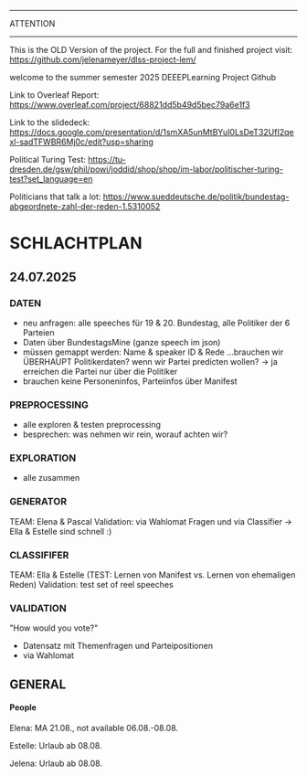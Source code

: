 ***
ATTENTION
***
This is the OLD Version of the project. For the full and finished project visit: https://github.com/jelenameyer/dlss-project-lem/


welcome to the summer semester 2025 DEEEPLearning Project Github

Link to Overleaf Report: https://www.overleaf.com/project/68821dd5b49d5bec79a6e1f3

Link to the slidedeck: https://docs.google.com/presentation/d/1smXA5unMtBYuI0LsDeT32UfI2qexl-sadTFWBR6Mj0c/edit?usp=sharing

Political Turing Test: https://tu-dresden.de/gsw/phil/powi/joddid/shop/shop/im-labor/politischer-turing-test?set_language=en

Politicians that talk a lot: https://www.sueddeutsche.de/politik/bundestag-abgeordnete-zahl-der-reden-1.5310052

# SCHLACHTPLAN

## 24.07.2025

### DATEN
- neu anfragen: alle speeches für 19 & 20. Bundestag, alle Politiker der 6 Parteien
-  Daten über BundestagsMine (ganze speech im json)
  - müssen gemappt werden: Name & speaker ID & Rede
...brauchen wir ÜBERHAUPT Politikerdaten? wenn wir Partei predicten wollen? -> ja erreichen die Partei nur über die Politiker
- brauchen keine Personeninfos, Parteiinfos über Manifest

### PREPROCESSING
- alle exploren & testen preprocessing
- besprechen: was nehmen wir rein, worauf achten wir?

### EXPLORATION
- alle zusammen

### GENERATOR
TEAM: Elena & Pascal
Validation: via Wahlomat Fragen
und via Classifier -> Ella & Estelle sind schnell :)

### CLASSIFIFER
TEAM: Ella & Estelle
(TEST: Lernen von Manifest vs. Lernen von ehemaligen Reden)
Validation: test set of reel speeches


### VALIDATION
"How would you vote?"
- Datensatz mit Themenfragen und Parteipositionen
- via Wahlomat


## GENERAL 

#### People
Elena: MA 21.08., not available 06.08.-08.08.


Estelle: Urlaub ab 08.08.


Jelena: Urlaub ab 08.08.
